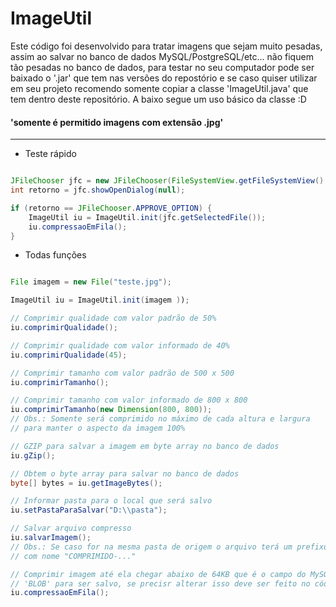 
# ImageUtil

Este código foi desenvolvido para tratar imagens que sejam muito pesadas, assim ao salvar no banco de dados MySQL/PostgreSQL/etc... não fiquem tão pesadas no banco de dados, para testar no seu computador pode ser baixado o '.jar' que tem nas versões do repostório e se caso quiser utilizar em seu projeto recomendo somente copiar a classe 'ImageUtil.java' que tem dentro deste repositório. A baixo segue um uso básico da classe :D

#### 'somente é permitido imagens com extensão .jpg'

---
* Teste rápido
```java

JFileChooser jfc = new JFileChooser(FileSystemView.getFileSystemView().getHomeDirectory());
int retorno = jfc.showOpenDialog(null);

if (retorno == JFileChooser.APPROVE_OPTION) {
    ImageUtil iu = ImageUtil.init(jfc.getSelectedFile());
    iu.compressaoEmFila();
}

```

* Todas funções
```java

File imagem = new File("teste.jpg");

ImageUtil iu = ImageUtil.init(imagem ));

// Comprimir qualidade com valor padrão de 50%
iu.comprimirQualidade();

// Comprimir qualidade com valor informado de 40%
iu.comprimirQualidade(45);

// Comprimir tamanho com valor padrão de 500 x 500
iu.comprimirTamanho();

// Comprimir tamanho com valor informado de 800 x 800
iu.comprimirTamanho(new Dimension(800, 800));
// Obs.: Somente será comprimido no máximo de cada altura e largura
// para manter o aspecto da imagem 100%

// GZIP para salvar a imagem em byte array no banco de dados
iu.gZip();

// Obtem o byte array para salvar no banco de dados
byte[] bytes = iu.getImageBytes();

// Informar pasta para o local que será salvo
iu.setPastaParaSalvar("D:\\pasta");

// Salvar arquivo compresso
iu.salvarImagem();
// Obs.: Se caso for na mesma pasta de origem o arquivo terá um prefixo
// com nome "COMPRIMIDO-..."

// Comprimir imagem até ela chegar abaixo de 64KB que é o campo do MySQL
// 'BLOB' para ser salvo, se precisr alterar isso deve ser feito no código fonte
iu.compressaoEmFila();


```
